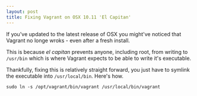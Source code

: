 ```yaml
---
layout: post
title: Fixing Vagrant on OSX 10.11 'El Capitan'
---
```


If you've updated to the latest release of OSX you might've noticed that Vagrant no longe wroks - even after a fresh install.

This is because _el capitan_ prevents anyone, including root, from writing to `/usr/bin` which is where Vagrant expects to be able to write it's executable.

Thankfully, fixing this is relatively straight forward, you just have to symlink the executable into `/usr/local/bin`. Here's how.

    sudo ln -s /opt/vagrant/bin/vagrant /usr/local/bin/vagrant
